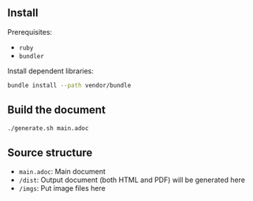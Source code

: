 ## Install

Prerequisites:
- `ruby`
- `bundler`

Install dependent libraries:

```bash
bundle install --path vendor/bundle
```

## Build the document
```bash
./generate.sh main.adoc
```

## Source structure

* `main.adoc`: Main document
* `/dist`: Output document (both HTML and PDF) will be generated here
* `/imgs`: Put image files here

